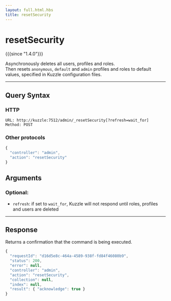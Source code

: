 ```yaml
---
layout: full.html.hbs
title: resetSecurity
---
```


# resetSecurity

{{{since "1.4.0"}}}

Asynchronously deletes all users, profiles and roles.  
Then resets `anonymous`, `default` and `admin` profiles and roles to default values, specified in Kuzzle configuration files.

---

## Query Syntax

### HTTP

```http
URL: http://kuzzle:7512/admin/_resetSecurity[?refresh=wait_for]
Method: POST
```

### Other protocols


```js
{
  "controller": "admin",
  "action": "resetSecurity"
}
```
## Arguments

### Optional:

* `refresh`: if set to `wait_for`, Kuzzle will not respond until roles, profiles and users are deleted

---

## Response

Returns a confirmation that the command is being executed.

```js
{
  "requestId": "d16d5e8c-464a-4589-938f-fd84f46080b9",
  "status": 200,
  "error": null,
  "controller": "admin",
  "action": "resetSecurity",
  "collection": null,
  "index": null,
  "result": { "acknowledge": true }
}
```
